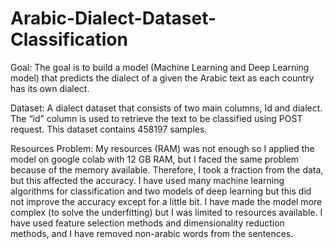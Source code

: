 # Arabic-Dialect-Dataset-Classification

Goal:
        The goal is to build a model (Machine Learning and Deep Learning model) that predicts the dialect of a given the Arabic text as each country has its own dialect.

Dataset:
        A dialect dataset that consists of two main columns, Id and dialect. The “id” column is used to retrieve the text to be classified using POST request. This dataset                 contains 458197 samples.

Resources Problem:
        My resources (RAM) was not enough so I applied the model on google colab with 12 GB RAM, but I faced the same problem because of the memory available.
        Therefore, I took a fraction from the data, but this affected the accuracy.
        I have used many machine learning algorithms for classification and two models of deep learning but this did not improve the accuracy except for a little bit.
        I have made the model more complex (to solve the underfitting) but I was limited to resources available.
        I have used feature selection methods and dimensionality reduction methods, and I have removed non-arabic words from the sentences.
